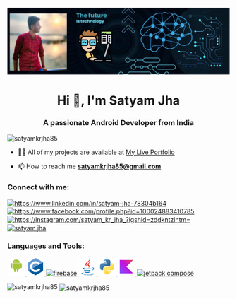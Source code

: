 ![logo](https://github.com/SatyamkrJha85/SatyamkrJha85/blob/main/Blue%20Geometric%20Technology%20LinkedIn%20Banner.jpg)
<h1 align="center">Hi 👋, I'm Satyam Jha</h1>
<h3 align="center">A passionate Android Developer from India</h3>

<p align="left"> <img src="https://komarev.com/ghpvc/?username=satyamkrjha85&label=Profile%20views&color=0e75b6&style=flat" alt="satyamkrjha85" /> </p>

- 👨‍💻 All of my projects are available at [My Live Portfolio](https://satyamkr-portfolio.netlify.app/)

- 📫 How to reach me **satyamkrjha85@gmail.com**

<h3 align="left">Connect with me:</h3>
<p align="left">
<a href="[https://linkedin.com/in/https://www.linkedin.com/in/satyam-jha-78304b164](https://www.linkedin.com/in/satyamkrjha/)" target="blank"><img align="center" src="https://raw.githubusercontent.com/rahuldkjain/github-profile-readme-generator/master/src/images/icons/Social/linked-in-alt.svg" alt="https://www.linkedin.com/in/satyam-jha-78304b164" height="30" width="40" /></a>
<a href="https://fb.com/https://www.facebook.com/profile.php?id=100024883410785" target="blank"><img align="center" src="https://raw.githubusercontent.com/rahuldkjain/github-profile-readme-generator/master/src/images/icons/Social/facebook.svg" alt="https://www.facebook.com/profile.php?id=100024883410785" height="30" width="40" /></a>
<a href="https://instagram.com/https://instagram.com/satyam_kr_jha_?igshid=zddkntzintm=" target="blank"><img align="center" src="https://raw.githubusercontent.com/rahuldkjain/github-profile-readme-generator/master/src/images/icons/Social/instagram.svg" alt="https://instagram.com/satyam_kr_jha_?igshid=zddkntzintm=" height="30" width="40" /></a>
<a href="https://www.leetcode.com/satyam jha" target="blank"><img align="center" src="https://raw.githubusercontent.com/rahuldkjain/github-profile-readme-generator/master/src/images/icons/Social/leet-code.svg" alt="satyam jha" height="30" width="40" /></a>
</p>

<h3 align="left">Languages and Tools:</h3>
<p align="left">
  <a href="https://developer.android.com" target="_blank" rel="noreferrer">
    <img src="https://raw.githubusercontent.com/devicons/devicon/master/icons/android/android-original-wordmark.svg" alt="android" width="40" height="40"/>
  </a>
  <a href="https://www.cprogramming.com/" target="_blank" rel="noreferrer">
    <img src="https://raw.githubusercontent.com/devicons/devicon/master/icons/c/c-original.svg" alt="c" width="40" height="40"/>
  </a>
  <a href="https://firebase.google.com/" target="_blank" rel="noreferrer">
    <img src="https://www.vectorlogo.zone/logos/firebase/firebase-icon.svg" alt="firebase" width="40" height="40"/>
  </a>
  <a href="https://www.java.com" target="_blank" rel="noreferrer">
    <img src="https://raw.githubusercontent.com/devicons/devicon/master/icons/java/java-original.svg" alt="java" width="40" height="40"/>
  </a>
  <a href="https://www.python.org" target="_blank" rel="noreferrer">
    <img src="https://raw.githubusercontent.com/devicons/devicon/master/icons/python/python-original.svg" alt="python" width="40" height="40"/>
  </a>
  <a href="https://kotlinlang.org/" target="_blank" rel="noreferrer">
    <img src="https://raw.githubusercontent.com/devicons/devicon/master/icons/kotlin/kotlin-original.svg" alt="kotlin" width="40" height="40"/>
  </a>
  <a href="https://developer.android.com/jetpack/compose" target="_blank" rel="noreferrer">
    <img src="https://developer.android.com/images/brand/Android_Robot.png" alt="jetpack compose" width="40" height="40"/>
  </a>
 
</p>


<p><img align="left" src="https://github-readme-stats.vercel.app/api/top-langs?username=satyamkrjha85&show_icons=true&locale=en&layout=compact" alt="satyamkrjha85" /></p>

<p>&nbsp;<img align="center" src="https://github-readme-stats.vercel.app/api?username=satyamkrjha85&show_icons=true&locale=en" alt="satyamkrjha85" /></p>

